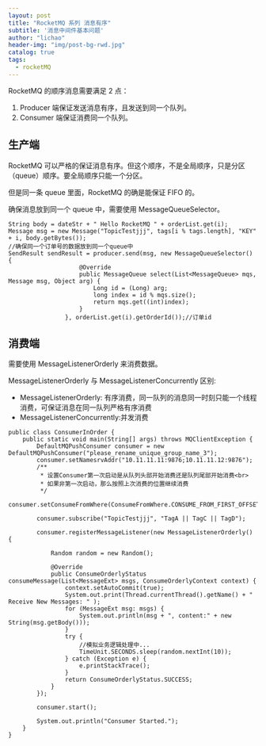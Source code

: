 ```yaml
---
layout: post
title: "RocketMQ 系列 消息有序"
subtitle: '消息中间件基本问题'
author: "lichao"
header-img: "img/post-bg-rwd.jpg"
catalog: true
tags:
  - rocketMQ
---
```


RocketMQ 的顺序消息需要满足 2 点：

1. Producer 端保证发送消息有序，且发送到同一个队列。
2. Consumer 端保证消费同一个队列。

 

## 生产端

RocketMQ 可以严格的保证消息有序。但这个顺序，不是全局顺序，只是分区（queue）顺序。要全局顺序只能一个分区。

但是同一条 queue 里面，RocketMQ 的确是能保证 FIFO 的。

确保消息放到同一个 queue 中，需要使用 MessageQueueSelector。

```
String body = dateStr + " Hello RocketMQ " + orderList.get(i);
Message msg = new Message("TopicTestjjj", tags[i % tags.length], "KEY" + i, body.getBytes());
//确保同一个订单号的数据放到同一个queue中
SendResult sendResult = producer.send(msg, new MessageQueueSelector() {
                    @Override
                    public MessageQueue select(List<MessageQueue> mqs, Message msg, Object arg) {
                        Long id = (Long) arg;
                        long index = id % mqs.size();
                        return mqs.get((int)index);
                    }
                }, orderList.get(i).getOrderId());//订单id

```

## 消费端

需要使用 MessageListenerOrderly 来消费数据。

MessageListenerOrderly 与 MessageListenerConcurrently 区别:
* MessageListenerOrderly: 有序消费，同一队列的消息同一时刻只能一个线程消费，可保证消息在同一队列严格有序消费  
* MessageListenerConcurrently:并发消费

```
public class ConsumerInOrder {
    public static void main(String[] args) throws MQClientException {
        DefaultMQPushConsumer consumer = new DefaultMQPushConsumer("please_rename_unique_group_name_3");
        consumer.setNamesrvAddr("10.11.11.11:9876;10.11.11.12:9876");
        /**
         * 设置Consumer第一次启动是从队列头部开始消费还是队列尾部开始消费<br>
         * 如果非第一次启动，那么按照上次消费的位置继续消费
         */
        consumer.setConsumeFromWhere(ConsumeFromWhere.CONSUME_FROM_FIRST_OFFSET);
 
        consumer.subscribe("TopicTestjjj", "TagA || TagC || TagD");
 
        consumer.registerMessageListener(new MessageListenerOrderly() {
 
            Random random = new Random();
 
            @Override
            public ConsumeOrderlyStatus consumeMessage(List<MessageExt> msgs, ConsumeOrderlyContext context) {
                context.setAutoCommit(true);
                System.out.print(Thread.currentThread().getName() + " Receive New Messages: " );
                for (MessageExt msg: msgs) {
                    System.out.println(msg + ", content:" + new String(msg.getBody()));
                }
                try {
                    //模拟业务逻辑处理中...
                    TimeUnit.SECONDS.sleep(random.nextInt(10));
                } catch (Exception e) {
                    e.printStackTrace();
                }
                return ConsumeOrderlyStatus.SUCCESS;
            }
        });
 
        consumer.start();
 
        System.out.println("Consumer Started.");
    }
}
```